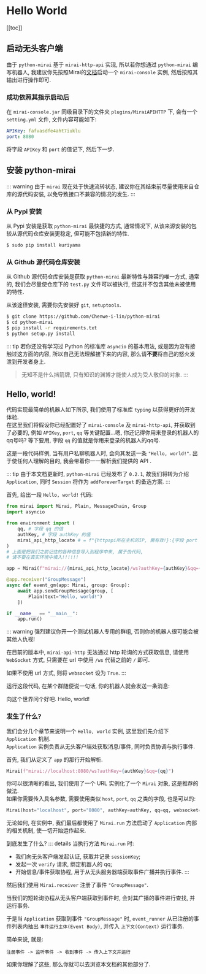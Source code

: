 # Hello World

[[toc]]

## 启动无头客户端
由于 `python-mirai` 基于 `mirai-http-api` 实现, 所以若你想通过 `python-mirai` 编写机器人,
我建议你先按照Mirai的[文档](https://github.com/mamoe/mirai-console)启动一个 
`mirai-console` 实例, 然后按照其输出进行操作即可.

### 成功依照其指示启动后
在 `mirai-console.jar` 同级目录下的文件夹 `plugins/MiraiAPIHTTP` 下,
会有一个 `setting.yml` 文件, 文件内容可能如下:

``` yml
APIKey: fafvasdfe4aht7iuklu
port: 8080
```

将字段 `APIKey` 和 `port` 的值记下, 然后下一步.

## 安装 python-mirai

::: warning
由于 `mirai` 现在处于快速流转状态, 建议你在其结束前尽量使用来自仓库的源代码安装,
以免导致接口不兼容的情况的发生.
:::

### 从 Pypi 安装
从 Pypi 安装是获取 `python-mirai` 最快捷的方式, 通常情况下, 从该来源安装的包较从源代码仓库安装更稳定, 但可能不包括新的特性.

``` bash
$ sudo pip install kuriyama
```

### 从 Github 源代码仓库安装
从 Github 源代码仓库安装是获取 `python-mirai` 最新特性与兼容的唯一方式,
通常的, 我们会尽量使仓库下的 `test.py` 文件可以被执行,
但这并不包含其他未被使用的特性.

从该途径安装, 需要你先安装好 `git`, `setuptools`.
```bash
$ git clone https://github.com/Chenwe-i-lin/python-mirai
$ cd python-mirai
$ pip install -r requirements.txt
$ python setup.py install
```

::: tip
若你还没有学习过 Python 的标准库 `asyncio` 的基本用法,
或是因为没有接触过这方面的内容,
所以自己无法理解接下来的内容,
那么请**不要**将自己的怒火发泄到开发者身上.
 > 无知不是什么挡箭牌, 只有知识的渊博才能使人成为受人敬仰的对象.
:::

## Hello, world!
代码实现最简单的机器人如下所示, 我们使用了标准库 `typing` 以获得更好的开发体验.  
在这里我们将假设你已经配置好了 `mirai-console` 及 `mirai-http-api`,
并获取到了必要的, 例如 `APIKey`, `port`, `qq` 等关键配置...嗯, 你还记得你用来登录的机器人的qq号吗?
等下要用, 字段 `qq` 的值就是你用来登录的机器人的qq号.

这是一段代码样例, 当有用户私聊机器人时, 会向其发送一条 `"Hello, world!"`.
出于使任何人理解的目的, 我会带着你一一解析我们提供的 API .

::: tip
由于本文档更新时, `python-mirai` 已经发布了 `0.2.1`,
故我们将转为介绍 `Application`, 同时 `Session` 将作为 `addForeverTarget` 的备选方案.
:::


首先, 给出一段 `Hello, world!` 代码:
``` python
from mirai import Mirai, Plain, MessageChain, Group
import asyncio

from environment import (
    qq, # 字段 qq 的值
    authKey, # 字段 authKey 的值
    mirai_api_http_locate # = f"{httpapi所在主机的IP, 需有效!}:{字段 port 的值}"
)
# 上面是把我们之前记住的各种信息导入到程序中来, 属于伪代码,
# 请不要在真实环境中填入!!!!!!

app = Mirai(f"mirai://{mirai_api_http_locate}/ws?authKey={authKey}&qq={qq}")

@app.receiver("GroupMessage")
async def event_gm(app: Mirai, group: Group):
    await app.sendGroupMessage(group, [
        Plain(text="Hello, world!")
    ])

if __name__ == "__main__":
    app.run()
```

::: warning
强烈建议你开一个测试机器人专用的群组, 否则你的机器人很可能会被其他人仇视!

在目前的版本中, `mirai-api-http` 无法通过 http 轮询的方式获取信息,
请使用 `WebSocket` 方式, 只需要在 url 中使用 `/ws` 代替之前的 `/` 即可.

如果不使用 url 方式, 则将 `websocket` 设为 `True`.
:::

运行这段代码, 在某个群随便说一句话, 你的机器人就会发送一条消息:

<panel-view title="聊天记录">
<chat-message nickname="Alice" color="#cc0066">向这个世界问个好吧.</chat-message>
<chat-message nickname="Bot" :avatar="$withBase('/mirai-head.png')">Hello, world!</chat-message>
</panel-view>

### 发生了什么?
我们会分几个章节来说明一个 `Hello, world` 实例, 这里我们先介绍下 `Application` 机制.  
 `Application` 实例负责从无头客户端处获取消息/事件, 同时负责协调与执行事件.

首先, 我们从定义了 `app` 的那行开始解析.
``` python
Mirai(f"mirai://localhost:8080/ws?authKey={authKey}&qq={qq}")
```

你可以很清晰的看出, 我们使用了一个 URL 实例化了一个 `Mirai` 对象, 这是推荐的做法.  
如果你需要传入具名参数, 需要使用类似 `host`, `port`, `qq` 之类的字段, 也是可以的:

``` python
Mirai(host="localhost", port="8080", authKey=authKey, qq=qq, websocket=True)
```

无论如何, 在实例中,
我们最后都使用了 `Mirai.run` 方法启动了 `Application` 内部的相关机制,
使一切开始运作起来.

到底发生了什么?
::: details
当执行方法 `Mirai.run` 时:
 - 我们向无头客户端发起认证, 获取并记录 `sessionKey`;
 - 发起一次 `verify` 请求, 绑定机器人的 qq;
 - 开始信息/事件获取协程, 用于从无头服务器端获取事件广播并执行事件.
:::

然后我们使用 `Mirai.receiver` 注册了事件 `"GroupMessage"`.

当我们的短轮询协程从无头客户端获取到事件时,
会对其广播的事件进行查找, 并运行事务.

于是当 `Application` 获取到事件 `"GroupMessage"` 时,
`event_runner` 从已注册的事件列表内抽出 `事件运行主体(Event Body)`,
并传入 `上下文(Context)` 运行事务.

简单来说, 就是:
```
注册事件 -> 监听事件 -> 收到事件 -> 传入上下文并运行
```

如果你理解了这些, 那么你就可以去浏览本文档的其他部分了.